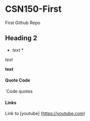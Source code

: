 # CSN150-First
First Github Repo

## Heading 2

* *text* *
  
_text_

__text__

#### Quote Code

`Code quotes

#### Links
Link to [youtube] (https://youtube.com)
